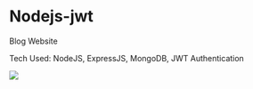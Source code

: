 # Nodejs-jwt

Blog Website

Tech Used: NodeJS, ExpressJS, MongoDB, JWT Authentication

<img src="node-jwt-pics/img1"></img>
